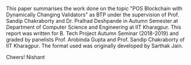 This paper summarises the work done on the topic "POS Blockchain with Dynamically Changing Validators" as BTP under the supervision of Prof. Sandip Chakraborty and Dr. Pralhad Deshpande in Autumn Semester at Department of Computer Science and Engineering at IIT Kharagpur. This report was written for B. Tech Project Autumn Seminar (2018-2019) and graded by panelists Prof. Arobinda Gupta and Prof. Sandip Chakraborty of IIT Kharagpur. The format used was originally developed by Sarthak Jain.

Cheers!
Nishant

